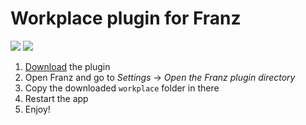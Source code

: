 # Workplace plugin for Franz

![](https://img.shields.io/badge/status-awesome-yellow.svg) ![](https://img.shields.io/badge/version-1.0-blue.svg)

1. [Download](https://github.com/n1ck3/franz-workplace/archive/master.zip) the plugin
2. Open Franz and go to *Settings* -> *Open the Franz plugin directory*
3. Copy the downloaded `workplace` folder in there
4. Restart the app
5. Enjoy!
